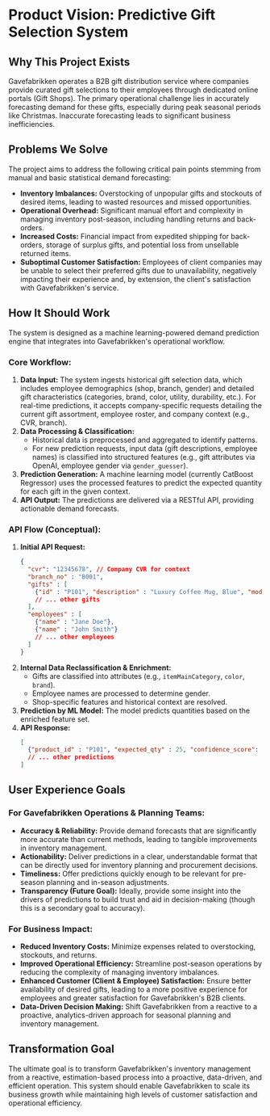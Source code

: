 # Product Vision: Predictive Gift Selection System

## Why This Project Exists

Gavefabrikken operates a B2B gift distribution service where companies provide curated gift selections to their employees through dedicated online portals (Gift Shops). The primary operational challenge lies in accurately forecasting demand for these gifts, especially during peak seasonal periods like Christmas. Inaccurate forecasting leads to significant business inefficiencies.

## Problems We Solve

The project aims to address the following critical pain points stemming from manual and basic statistical demand forecasting:

-   **Inventory Imbalances:** Overstocking of unpopular gifts and stockouts of desired items, leading to wasted resources and missed opportunities.
-   **Operational Overhead:** Significant manual effort and complexity in managing inventory post-season, including handling returns and back-orders.
-   **Increased Costs:** Financial impact from expedited shipping for back-orders, storage of surplus gifts, and potential loss from unsellable returned items.
-   **Suboptimal Customer Satisfaction:** Employees of client companies may be unable to select their preferred gifts due to unavailability, negatively impacting their experience and, by extension, the client's satisfaction with Gavefabrikken's service.

## How It Should Work

The system is designed as a machine learning-powered demand prediction engine that integrates into Gavefabrikken's operational workflow.

### Core Workflow:

1.  **Data Input:** The system ingests historical gift selection data, which includes employee demographics (shop, branch, gender) and detailed gift characteristics (categories, brand, color, utility, durability, etc.). For real-time predictions, it accepts company-specific requests detailing the current gift assortment, employee roster, and company context (e.g., CVR, branch).
2.  **Data Processing & Classification:**
    *   Historical data is preprocessed and aggregated to identify patterns.
    *   For new prediction requests, input data (gift descriptions, employee names) is classified into structured features (e.g., gift attributes via OpenAI, employee gender via `gender_guesser`).
3.  **Prediction Generation:** A machine learning model (currently CatBoost Regressor) uses the processed features to predict the expected quantity for each gift in the given context.
4.  **API Output:** The predictions are delivered via a RESTful API, providing actionable demand forecasts.

### API Flow (Conceptual):

1.  **Initial API Request:**
    ```json
    {
      "cvr": "12345678", // Company CVR for context
      "branch_no" : "B001",
      "gifts" : [
        {"id" : "P101", "description" : "Luxury Coffee Mug, Blue", "model_name": "CM-001", "vendor": "MugCo"},
        // ... other gifts
      ],
      "employees" : [
        {"name" : "Jane Doe"},
        {"name" : "John Smith"}
        // ... other employees
      ]
    }
    ```
2.  **Internal Data Reclassification & Enrichment:**
    *   Gifts are classified into attributes (e.g., `itemMainCategory`, `color`, `brand`).
    *   Employee names are processed to determine gender.
    *   Shop-specific features and historical context are resolved.
3.  **Prediction by ML Model:** The model predicts quantities based on the enriched feature set.
4.  **API Response:**
    ```json
    [
      {"product_id" : "P101", "expected_qty" : 25, "confidence_score": 0.85},
      // ... other predictions
    ]
    ```

## User Experience Goals

### For Gavefabrikken Operations & Planning Teams:

-   **Accuracy & Reliability:** Provide demand forecasts that are significantly more accurate than current methods, leading to tangible improvements in inventory management.
-   **Actionability:** Deliver predictions in a clear, understandable format that can be directly used for inventory planning and procurement decisions.
-   **Timeliness:** Offer predictions quickly enough to be relevant for pre-season planning and in-season adjustments.
-   **Transparency (Future Goal):** Ideally, provide some insight into the drivers of predictions to build trust and aid in decision-making (though this is a secondary goal to accuracy).

### For Business Impact:

-   **Reduced Inventory Costs:** Minimize expenses related to overstocking, stockouts, and returns.
-   **Improved Operational Efficiency:** Streamline post-season operations by reducing the complexity of managing inventory imbalances.
-   **Enhanced Customer (Client & Employee) Satisfaction:** Ensure better availability of desired gifts, leading to a more positive experience for employees and greater satisfaction for Gavefabrikken's B2B clients.
-   **Data-Driven Decision Making:** Shift Gavefabrikken from a reactive to a proactive, analytics-driven approach for seasonal planning and inventory management.

## Transformation Goal

The ultimate goal is to transform Gavefabrikken's inventory management from a reactive, estimation-based process into a proactive, data-driven, and efficient operation. This system should enable Gavefabrikken to scale its business growth while maintaining high levels of customer satisfaction and operational efficiency.